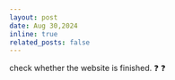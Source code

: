 ```yaml
---
layout: post
date: Aug 30,2024
inline: true
related_posts: false
---
```


check whether the website is finished. :question: :question:
